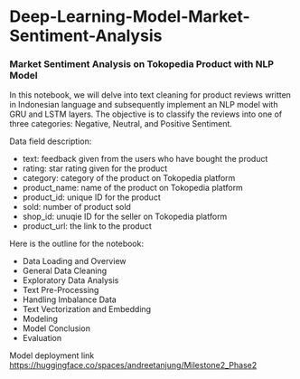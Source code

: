 # Deep-Learning-Model-Market-Sentiment-Analysis
### Market Sentiment Analysis on Tokopedia Product with NLP Model
In this notebook, we will delve into text cleaning for product reviews written in Indonesian language and subsequently implement an NLP model with GRU and LSTM layers. The objective is to classify the reviews into one of three categories: Negative, Neutral, and Positive Sentiment.

Data field description:
  - text: feedback given from the users who have bought the product
  - rating: star rating given for the product
  - category: category of the product on Tokopedia platform
  - product_name: name of the product on Tokopedia platform
  - product_id: unique ID for the product
  - sold: number of product sold
  - shop_id: unuqie ID for the seller on Tokopedia platform
  - product_url: the link to the product

Here is the outline for the notebook:
  - Data Loading and Overview
  - General Data Cleaning
  - Exploratory Data Analysis
  - Text Pre-Processing
  - Handling Imbalance Data
  - Text Vectorization and Embedding
  - Modeling
  - Model Conclusion
  - Evaluation

Model deployment link https://huggingface.co/spaces/andreetanjung/Milestone2_Phase2
